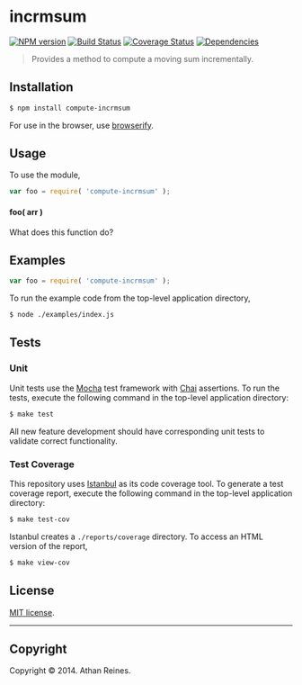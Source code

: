 incrmsum
===
[![NPM version][npm-image]][npm-url] [![Build Status][travis-image]][travis-url] [![Coverage Status][coveralls-image]][coveralls-url] [![Dependencies][dependencies-image]][dependencies-url]

> Provides a method to compute a moving sum incrementally.


## Installation

``` bash
$ npm install compute-incrmsum
```

For use in the browser, use [browserify](https://github.com/substack/node-browserify).


## Usage

To use the module,

``` javascript
var foo = require( 'compute-incrmsum' );
```

#### foo( arr )

What does this function do?


## Examples

``` javascript
var foo = require( 'compute-incrmsum' );
```

To run the example code from the top-level application directory,

``` bash
$ node ./examples/index.js
```


## Tests

### Unit

Unit tests use the [Mocha](http://mochajs.org/) test framework with [Chai](http://chaijs.com) assertions. To run the tests, execute the following command in the top-level application directory:

``` bash
$ make test
```

All new feature development should have corresponding unit tests to validate correct functionality.


### Test Coverage

This repository uses [Istanbul](https://github.com/gotwarlost/istanbul) as its code coverage tool. To generate a test coverage report, execute the following command in the top-level application directory:

``` bash
$ make test-cov
```

Istanbul creates a `./reports/coverage` directory. To access an HTML version of the report,

``` bash
$ make view-cov
```


## License

[MIT license](http://opensource.org/licenses/MIT). 


---
## Copyright

Copyright &copy; 2014. Athan Reines.


[npm-image]: http://img.shields.io/npm/v/compute-incrmsum.svg
[npm-url]: https://npmjs.org/package/compute-incrmsum

[travis-image]: http://img.shields.io/travis/compute-io/incrmsum/master.svg
[travis-url]: https://travis-ci.org/compute-io/incrmsum

[coveralls-image]: https://img.shields.io/coveralls/compute-io/incrmsum/master.svg
[coveralls-url]: https://coveralls.io/r/compute-io/incrmsum?branch=master

[dependencies-image]: http://img.shields.io/david/compute-io/incrmsum.svg
[dependencies-url]: https://david-dm.org/compute-io/incrmsum

[dev-dependencies-image]: http://img.shields.io/david/dev/compute-io/incrmsum.svg
[dev-dependencies-url]: https://david-dm.org/dev/compute-io/incrmsum

[github-issues-image]: http://img.shields.io/github/issues/compute-io/incrmsum.svg
[github-issues-url]: https://github.com/compute-io/incrmsum/issues
